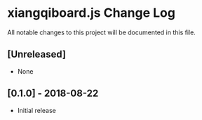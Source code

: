 # xiangqiboard.js Change Log

All notable changes to this project will be documented in this file.

## [Unreleased]
- None

## [0.1.0] - 2018-08-22
- Initial release
